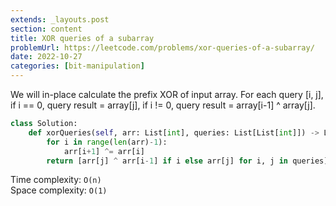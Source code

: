 ```yaml
---
extends: _layouts.post
section: content
title: XOR queries of a subarray
problemUrl: https://leetcode.com/problems/xor-queries-of-a-subarray/
date: 2022-10-27
categories: [bit-manipulation]
---
```


We will in-place calculate the prefix XOR of input array. For each query [i, j], if i == 0, query result = array[j], if i != 0, query result = array[i-1] ^ array[j].

```python
class Solution:
    def xorQueries(self, arr: List[int], queries: List[List[int]]) -> List[int]:
        for i in range(len(arr)-1):
            arr[i+1] ^= arr[i]
        return [arr[j] ^ arr[i-1] if i else arr[j] for i, j in queries]
```

Time complexity: `O(n)` <br/>
Space complexity: `O(1)`